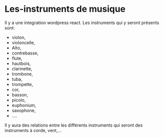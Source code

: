 # Les-instruments de musique
Il y a une integration wordpress react.
Les instruments qui y seront présents sont:
- violon,
- violoncelle,
- Alto,
- contrebasse,
- flute,
- hautbois,
- clarinette,
- trombone,
- tuba,
- trompette,
- cor,
- basson,
- picolo,
- euphonium,
- saxophone,
- ....

Il y aura des relations entre les différents instruments qui seront des instruments à corde, vent,...
